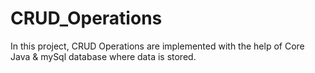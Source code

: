 # CRUD_Operations
In this project, CRUD Operations are implemented with the help of Core Java & mySql database where data is stored.
